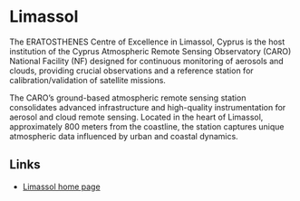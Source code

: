 # Limassol

The ERATOSTHENES Centre of Excellence in Limassol, Cyprus is the host
institution of the Cyprus Atmospheric Remote Sensing Observatory (CARO)
National Facility (NF) designed for continuous monitoring of aerosols and
clouds, providing crucial observations and a reference station for
calibration/validation of satellite missions.

The CARO’s ground-based atmospheric remote sensing station consolidates
advanced infrastructure and high-quality instrumentation for aerosol and cloud
remote sensing. Located in the heart of Limassol, approximately 800 meters from
the coastline, the station captures unique atmospheric data influenced by urban
and coastal dynamics.

## Links

- [Limassol home page](https://www.eratosthenes.org.cy/departments-functional-areas/environment-climate/atmosphere/)
